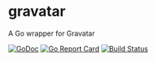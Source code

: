 # gravatar
A Go wrapper for Gravatar

[![GoDoc](https://godoc.org/github.com/drexedam/gravatar?status.svg)](https://godoc.org/github.com/drexedam/gravatar)
[![Go Report Card](https://goreportcard.com/badge/github.com/drexedam/gravatar)](https://goreportcard.com/report/github.com/drexedam/gravatar)
[![Build Status](https://travis-ci.org/drexedam/gravatar.svg?branch=master)](https://travis-ci.org/drexedam/gravatar)